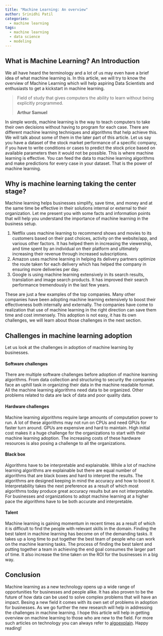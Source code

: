 ```yaml
---
title: "Machine Learning: An overview"
author: Srinidhi Patil
categories:
  - machine learning
tags:
  - machine learning
  - data science
  - modeling
---
```


## What is Machine Learning? An Introduction

We all have heard the terminology and a lot of us may even have a brief idea of what machine learning is. In this article, we will try to know the overview of Machine Learning which will help aspiring Data Scientists and enthusiasts to get a kickstart in machine learning. 

> Field of study that gives computers the ability to learn without being explicitly programmed.
>
> <footer><strong>Arthur Samuel</strong></footer>

In simple words, machine learning is the way to teach computers to take their own decisions without having to program for each case. There are different machine learning techniques and algorithms that help achieve this. We will talk about some of them in the later part of this article. Let us say you have a dataset of the stock market performance of a specific company, if you have to write conditions or cases to predict the stock price based on available parameters then it would not be possible. This is where machine learning is effective. You can feed the data to machine learning algorithms and make predictions for every case in your dataset. That is the power of machine learning. 

## Why is machine learning taking the center stage?
Machine learning helps businesses simplify, save time, and money and at the same time be effective in their solutions internal or external to their organization. Let me present you with some facts and information points that will help you understand the importance of machine learning in the business setup.   

1. Netflix uses machine learning to recommend shows and movies to its customers based on their past choices, activity on the website/app, and various other factors. It has helped them in increasing the viewership, and time spent by an individual on their platform and ultimately increasing their revenue through increased subscriptions.
2. Amazon uses machine learning in helping its delivery partners optimize the route taken for each delivery which has helped the company in ensuring more deliveries per day.
3. Google is using machine learning extensively in its search results, translation and image search products. It has improved their search performance tremendously in the last few years.

These are just a few examples of the top companies. Many other companies have been adopting machine learning extensively to boost their effectiveness both internally and externally. The companies have come to realization that use of machine learning in the right direction can save them time and cost immensely. This adoption is not easy, it has its own challenges, we will learn about those challenges in the next section.  

## Challenges in machine learning adoption
Let us look at the challenges in adoption of machine learning by businesses. 

#### Software challenges
There are multiple software challenges before adoption of machine learning algorithms. From data collection and structuring to security the companies face an uphill task in organizing their data in the machine readable format. All the machine learning algorithms need data to be organized. Other problems related to data are lack of data and poor quality data.  

#### Hardware challenges
Machine learning algorithms require large amounts of computation power to run. A lot of these algorithms may not run on CPUs and need GPUs for faster turn around. GPUs are expensive and hard to maintain. High initial cost makes it a huge challenge for the organizations to start with their machine learning adoption. The increasing costs of these hardware resources is also posing a challenge to all the organizations.

#### Black box
Algorithms have to be interpretable and explainable. While a lot of machine learning algorithms are explainable but there are equal number of algorithms that are black boxes and hard to interpret the results. The algorithms are designed keeping in mind the accuracy and how to boost it. Interpretability takes the next preference as a result of which most algorithms today produce great accuracy results but are not interpretable. For businesses and organizations to adopt machine learning at a higher pace the algorithms have to be both accurate and interpretable.

#### Talent
Machine learning is gaining momentum in recent times as a result of which it is difficult to find the people with relevant skills in the domain. Finding the best talent in machine learning has become on of the demanding tasks. It takes up a long time to put together the best team of people who can work on the machine learning tasks. The process of finding the best talent and putting together a team in achieving the end goal consumes the larger part of time. It also increase the time taken on the ROI for the businesses in a big way. 

## Conclusion
Machine learning as a new technology opens up a wide range of opportunities for businesses and people alike. It has also proven to be the future of how data can be used to solve complex problems that will have an impact. Besing a new field it comes with its own set of problems in adoption for businesses. As we go further the new research will help in addressing the challenges in machine learning. I hope this article will help in getting overview on machine learning to those who are new to the field. For more such articles on technology you can always refer to [algoexplain](https://www.algoexplain.com "AlgoExplain"). Happy reading!  
